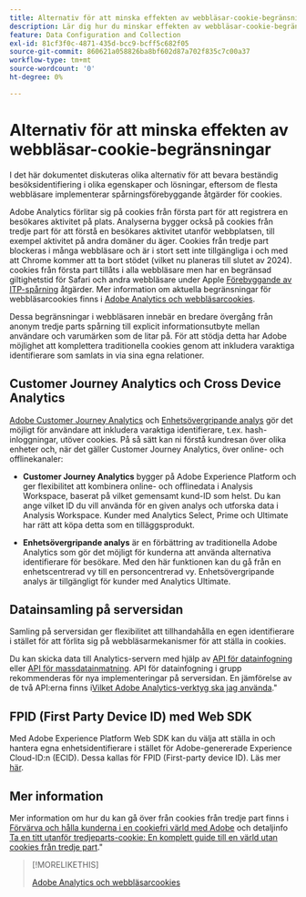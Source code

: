 ```yaml
---
title: Alternativ för att minska effekten av webbläsar-cookie-begränsningar
description: Lär dig hur du minskar effekten av webbläsar-cookie-begränsningar för att förbättra datainsamlingen för Adobe Analytics.
feature: Data Configuration and Collection
exl-id: 81cf3f0c-4871-435d-bcc9-bcff5c682f05
source-git-commit: 860621a058826ba8bf602d87a702f835c7c00a37
workflow-type: tm+mt
source-wordcount: '0'
ht-degree: 0%

---
```


# Alternativ för att minska effekten av webbläsar-cookie-begränsningar

I det här dokumentet diskuteras olika alternativ för att bevara beständig besöksidentifiering i olika egenskaper och lösningar, eftersom de flesta webbläsare implementerar spårningsförebyggande åtgärder för cookies.

Adobe Analytics förlitar sig på cookies från första part för att registrera en besökares aktivitet på plats. Analyserna bygger också på cookies från tredje part för att förstå en besökares aktivitet utanför webbplatsen, till exempel aktivitet på andra domäner du äger. Cookies från tredje part blockeras i många webbläsare och är i stort sett inte tillgängliga i och med att Chrome kommer att ta bort stödet (vilket nu planeras till slutet av 2024). cookies från första part tillåts i alla webbläsare men har en begränsad giltighetstid för Safari och andra webbläsare under Apple [Förebyggande av ITP-spårning](https://webkit.org/tracking-prevention) åtgärder. Mer information om aktuella begränsningar för webbläsarcookies finns i [Adobe Analytics och webbläsarcookies](cookies.md).

Dessa begränsningar i webbläsaren innebär en bredare övergång från anonym tredje parts spårning till explicit informationsutbyte mellan användare och varumärken som de litar på. För att stödja detta har Adobe möjlighet att komplettera traditionella cookies genom att inkludera varaktiga identifierare som samlats in via sina egna relationer.

## Customer Journey Analytics och Cross Device Analytics

[Adobe Customer Journey Analytics](https://experienceleague.adobe.com/docs/analytics-platform/using/cja-overview/cja-overview.html) och [Enhetsövergripande analys](/help/components/cda/overview.md) gör det möjligt för användare att inkludera varaktiga identifierare, t.ex. hash-inloggningar, utöver cookies. På så sätt kan ni förstå kundresan över olika enheter och, när det gäller Customer Journey Analytics, över online- och offlinekanaler:

* **Customer Journey Analytics** bygger på Adobe Experience Platform och ger flexibilitet att kombinera online- och offlinedata i Analysis Workspace, baserat på vilket gemensamt kund-ID som helst. Du kan ange vilket ID du vill använda för en given analys och utforska data i Analysis Workspace. Kunder med Analytics Select, Prime och Ultimate har rätt att köpa detta som en tilläggsprodukt.

* **Enhetsövergripande analys** är en förbättring av traditionella Adobe Analytics som gör det möjligt för kunderna att använda alternativa identifierare för besökare. Med den här funktionen kan du gå från en enhetscentrerad vy till en personcentrerad vy. Enhetsövergripande analys är tillgängligt för kunder med Analytics Ultimate.

## Datainsamling på serversidan

Samling på serversidan ger flexibilitet att tillhandahålla en egen identifierare i stället för att förlita sig på webbläsarmekanismer för att ställa in cookies.

Du kan skicka data till Analytics-servern med hjälp av [API för datainfogning](https://github.com/AdobeDocs/analytics-1.4-apis/blob/master/docs/data-insertion-api/index.md) eller [API för massdatainmatning](https://www.adobe.io/apis/experiencecloud/analytics/docs.html#!AdobeDocs/analytics-2.0-apis/master/bdia.md). API för datainfogning i grupp rekommenderas för nya implementeringar på serversidan. En jämförelse av de två API:erna finns i[Vilket Adobe Analytics-verktyg ska jag använda](/help/analyze/get-started/which-analytics-tool.md).&quot;

## FPID (First Party Device ID) med Web SDK

Med Adobe Experience Platform Web SDK kan du välja att ställa in och hantera egna enhetsidentifierare i stället för Adobe-genererade Experience Cloud-ID:n (ECID). Dessa kallas för FPID (First-party device ID). Läs mer [här](https://experienceleague.adobe.com/docs/experience-platform/edge/identity/first-party-device-ids.html?lang=en).

## Mer information

Mer information om hur du kan gå över från cookies från tredje part finns i [Förvärva och hålla kunderna i en cookiefri värld med Adobe](https://business.adobe.com/solutions/cookieless.html) och detaljinfo [Ta en titt utanför tredjeparts-cookie: En komplett guide till en värld utan cookies från tredje part](https://business.adobe.com/content/dam/www/us/en/pdfs/Adobe_Thinking_Beyond_the_Third_Party_Cookie.pdf).&quot;

>[!MORELIKETHIS]
>
>[Adobe Analytics och webbläsarcookies](cookies.md)
